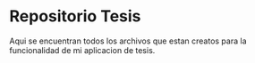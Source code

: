 # Repositorio Tesis
 Aqui se encuentran todos los archivos que estan creatos para la funcionalidad de mi aplicacion de tesis. 
